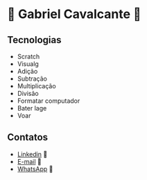 # :rocket: Gabriel Cavalcante :rocket: 

## Tecnologias
* Scratch
* Visualg
* Adição
* Subtração
* Multiplicação
* Divisão
* Formatar computador
* Bater lage
* Voar

## Contatos
* [Linkedin](https://www.linkedin.com/in/gabriel-cavalcante-225076242) :link:
* [E-mail](mailto:gabriel.lcifba@gmail.com) :link:
* [WhatsApp](http://wa.me/5574981343313) :link:
